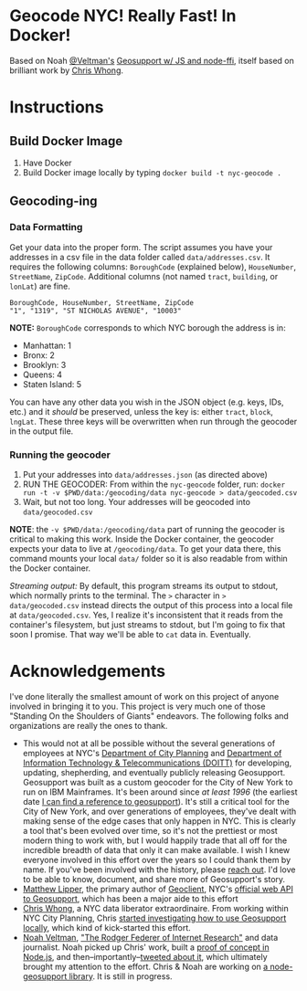 Geocode NYC! Really Fast! In Docker!
======================

Based on Noah [@Veltman's](https://github.com/veltman) [Geosupport w/ JS and node-ffi](https://gist.github.com/veltman/2c79458b2226466920dbd601bf94551f),  itself based on brilliant work by [Chris Whong](https://gist.github.com/chriswhong/2e5f0f41fc5d366ec902613251445b30).

# Instructions
## Build Docker Image
1. Have Docker
2. Build Docker image locally by typing `docker build -t nyc-geocode .`

##  Geocoding-ing
### Data Formatting
Get your data into the proper form. The script assumes you have your addresses in a csv file in the data folder called  `data/addresses.csv`. It requires the following columns: `BoroughCode` (explained below), `HouseNumber`, `StreetName`, `ZipCode`. Additional columns (not named `tract`, `building`, or `lonLat`) are fine.
```
BoroughCode, HouseNumber, StreetName, ZipCode
"1", "1319", "ST NICHOLAS AVENUE", "10003"
```
**NOTE:** `BoroughCode` corresponds to which NYC borough the address is in:
* Manhattan: 1
* Bronx: 2
* Brooklyn: 3
* Queens: 4
* Staten Island: 5

You can have any other data you wish in the JSON object (e.g. keys, IDs, etc.) and it _should_ be preserved, unless the key is: either  `tract`, `block`, `lngLat`. These three keys will be overwritten when run through the geocoder in the output file.

### Running the geocoder
1. Put your addresses into `data/addresses.json` (as directed above)
2. RUN THE GEOCODER: From within the `nyc-geocode` folder, run: `docker run -t -v $PWD/data:/geocoding/data nyc-geocode > data/geocoded.csv`
3. Wait, but not too long. Your addresses will be geocoded into `data/geocoded.csv`

**NOTE**: the `-v $PWD/data:/geocoding/data` part of running the geocoder is critical to making this work. Inside the Docker container, the geocoder expects your data to live at `/geocoding/data`. To get your data there, this command mounts your local `data/` folder so it is also readable from within the Docker container.

_Streaming output:_ By default, this program streams its output to stdout, which normally prints to the terminal. The `>` character in `> data/geocoded.csv` instead directs the output of this process into a local file at `data/geocoded.csv`. Yes, I realize it's inconsistent that it reads from the container's filesystem, but just streams to stdout, but I'm going to fix that soon I promise. That way we'll be able to `cat` data in. Eventually.

# Acknowledgements
I've done literally the smallest amount of work on this project of anyone involved in bringing it to you. This project is very much one of those "Standing On the Shoulders of Giants" endeavors. The following folks and organizations are really the ones to thank.

* This would not at all be possible without the several generations of employees at NYC's [Department of City Planning](http://www1.nyc.gov/site/planning/index.page) and [Department of Information Technology & Telecommunications (DOITT)](http://www1.nyc.gov/site/planning/index.page) for developing, updating, shepherding, and eventually publicly releasing Geosupport. Geosupport was built as a custom geocoder for the City of New York to run on IBM Mainframes. It's been around since _at least 1996_ (the earliest date [I can find a reference to geosupport](https://spatialityblog.com/2015/10/07/hidden-beauty-in-the-nyc-lion-file/)). It's still a critical tool for the City of New York, and over generations of employees, they've dealt with making sense of the edge cases that only happen in NYC. This is clearly a tool that's been evolved over time, so it's not the prettiest or most modern thing to work with, but I would happily trade that all off for the incredible breadth of data that only it can make available. I wish I knew everyone involved in this effort over the years so I could thank them by name. If you've been involved with the history, please [reach out](mailto:dr@daveriordan.com). I'd love to be able to know, document, and share more of Geosupport's story.
* [Matthew Lipper](https://github.com/mlipper), the primary author of [Geoclient](https://github.com/CityOfNewYork/geoclient), NYC's [official web API to Geosupport](https://api.cityofnewyork.us/geoclient/v1/doc), which has been a major aide to this effort
* [Chris Whong](https://github.com/chriswhong), a NYC data liberator extraordinaire. From working within NYC City Planning, Chris [started investigating how to use Geosupport locally](https://gist.github.com/chriswhong/2e5f0f41fc5d366ec902613251445b30), which kind of kick-started this effort.
* [Noah Veltman](http://noahveltman.com), ["The Rodger Federer of Internet Research"](http://noahveltman.com/about/) and data journalist. Noah picked up Chris' work, built a [proof of concept in Node.js](https://gist.github.com/veltman/2c79458b2226466920dbd601bf94551f), and then–importantly–[tweeted about it](https://twitter.com/veltman/status/785611039832322048), which ultimately brought my attention to the effort. Chris & Noah are working on [a node-geosupport library](https://github.com/veltman/node-geosupport). It is still in progress.
